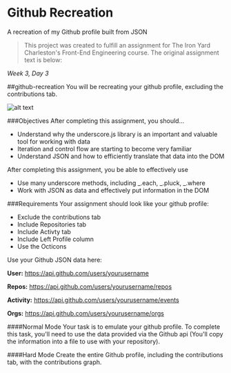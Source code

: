 # Github Recreation
A recreation of my Github profile built from JSON

>This project was created to fulfill an assignment for The Iron Yard Charleston's Front-End Engineering course. The original assignment text is below:

*Week 3, Day 3*

##github-recreation
You will be recreating your github profile, excluding the contributions tab.

![alt text](https://raw.githubusercontent.com/mikefausz/github-recreation/master/images/ghActivity.png "Github Wireframe")

###Objectives
After completing this assignment, you should…

* Understand why the underscore.js library is an important and valuable tool for working with data
* Iteration and control flow are starting to become very familiar
* Understand JSON and how to efficiently translate that data into the DOM

After completing this assignment, you be able to effectively use

* Use many underscore methods, including _.each, _.pluck, _.where
* Work with JSON as data and effectively put information in the DOM

###Requirements
Your assignment should look like your github profile:
* Exclude the contributions tab
* Include Repositories tab
* Include Activty tab
* Include Left Profile column
* Use the Octicons

Use your Github JSON data here:

**User:** https://api.github.com/users/yourusername

**Repos:** https://api.github.com/users/yourusername/repos

**Activity:** https://api.github.com/users/yourusername/events

**Orgs:** https://api.github.com/users/yourusername/orgs

####Normal Mode
Your task is to emulate your github profile. To complete this task, you'll need to use the data provided via the Github api (You'll copy the information into a file to use with your repository).

####Hard Mode
Create the entire Github profile, including the contributions tab, with the contributions graph.
